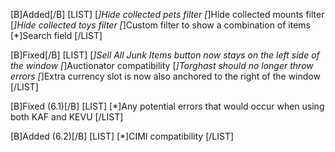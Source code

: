 [B]Added[/B]
[LIST]
[*]Hide collected pets filter
[*]Hide collected mounts filter
[*]Hide collected toys filter
[*]Custom filter to show a combination of items
[*]Search field
[/LIST]

[B]Fixed[/B]
[LIST]
[*]Sell All Junk Items button now stays on the left side of the window
[*]Auctionator compatibility
[*]Torghast should no longer throw errors
[*]Extra currency slot is now also anchored to the right of the window
[/LIST]

[B]Fixed (6.1)[/B]
[LIST]
[*]Any potential errors that would occur when using both KAF and KEVU
[/LIST]

[B]Added (6.2)[/B]
[LIST]
[*]CIMI compatibility
[/LIST]